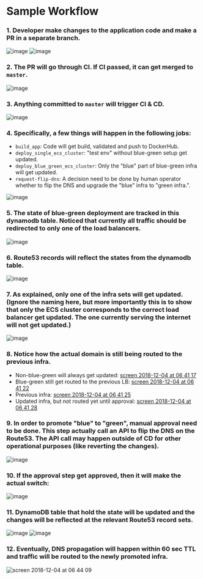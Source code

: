 # Sample Workflow

### 1. Developer make changes to the application code and make a PR in a separate branch.

  ![image](https://user-images.githubusercontent.com/898384/49407722-7b42dc80-f794-11e8-9f3b-9428053cce36.png)
  ![image](https://user-images.githubusercontent.com/898384/49406529-c824b400-f790-11e8-9206-24115c6693ea.png)

### 2. The PR will go through CI. If CI passed, it can get merged to `master`.

  ![image](https://user-images.githubusercontent.com/898384/49406546-da9eed80-f790-11e8-9c02-49b4f1359357.png)

### 3. Anything committed to `master` will trigger CI & CD.

  ![image](https://user-images.githubusercontent.com/898384/49406662-2a7db480-f791-11e8-9adf-4468ce68c203.png)
  
### 4. Specifically, a few things will happen in the following jobs:
  - `build_app`: Code will get build, validated and push to DockerHub.
  - `deploy_single_ecs_cluster`: "test env" without blue-green setup get updated.
  - `deploy_blue_green_ecs_cluster`: Only the "blue" part of blue-green infra will get updated.
  - `request-flip-dns`: A decision need to be done by human operator whether to flip the DNS and upgrade the "blue" infra to "green infra.".

  ![image](https://user-images.githubusercontent.com/898384/49406680-379aa380-f791-11e8-82c0-b45fbd9377de.png)

### 5. The state of blue-green deployment are tracked in this dynamodb table. Noticed that currently all traffic should be redirected to only one of the load balancers.  

  ![image](https://user-images.githubusercontent.com/898384/49407083-6402ef80-f792-11e8-9bad-83cf965dc1b9.png)
  
### 6. Route53 records will reflect the states from the dynamodb table.

  ![image](https://user-images.githubusercontent.com/898384/49407120-84cb4500-f792-11e8-843d-5ea734eed657.png)
  
### 7. As explained, only one of the infra sets will get updated. (Ignore the naming here, but more importantly this is to show that only the ECS cluster corresponds to the correct load balancer get updated. The one currently serving the internet will not get updated.) 

  ![image](https://user-images.githubusercontent.com/898384/49407162-a9bfb800-f792-11e8-91a7-44110be4fb56.png)

### 8. Notice how the actual domain is still being routed to the previous infra.
  - Non-blue-green will always get updated: [screen 2018-12-04 at 06 41 17](https://user-images.githubusercontent.com/898384/49407326-19ce3e00-f793-11e8-9dbd-ccf8892ac3a0.png)
  - Blue-green still get routed to the previous LB: [screen 2018-12-04 at 06 41 22](https://user-images.githubusercontent.com/898384/49407327-19ce3e00-f793-11e8-9add-8a648058bb80.png)
  - Previous infra: [screen 2018-12-04 at 06 41 25](https://user-images.githubusercontent.com/898384/49407328-19ce3e00-f793-11e8-99f9-1932283bbcfd.png)
  - Updated infra, but not routed yet until approval: [screen 2018-12-04 at 06 41 28](https://user-images.githubusercontent.com/898384/49407329-19ce3e00-f793-11e8-82cd-bc2a0077b7a6.png)

### 9. In order to promote "blue" to "green", manual approval need to be done. This step actually call an API to flip the DNS on the Route53. The API call may happen outside of CD for other operational purposes (like reverting the changes).

  ![image](https://user-images.githubusercontent.com/898384/49407503-cd373280-f793-11e8-8c45-0e4eedb85c26.png)

### 10. If the approval step get approved, then it will make the actual switch:

  ![image](https://user-images.githubusercontent.com/898384/49407528-dc1de500-f793-11e8-8e2e-a06c997918fc.png)

### 11. DynamoDB table that hold the state will be updated and the changes will be reflected at the relevant Route53 record sets.

  ![image](https://user-images.githubusercontent.com/898384/49407599-138c9180-f794-11e8-8838-4e7e77bfa35e.png)
  ![image](https://user-images.githubusercontent.com/898384/49407579-053e7580-f794-11e8-8cc0-53ae9746ce7a.png) 

### 12. Eventually, DNS propagation will happen within 60 sec TTL and traffic will be routed to the newly promoted infra.

  ![screen 2018-12-04 at 06 44 09](https://user-images.githubusercontent.com/898384/49407690-61a19500-f794-11e8-941f-ab6553e3e873.png) 
